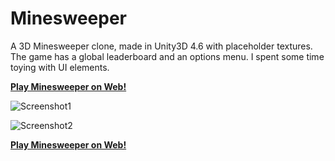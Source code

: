 # Minesweeper

A 3D Minesweeper clone, made in Unity3D 4.6 with placeholder textures. The game has a global
leaderboard and an options menu. I spent some time toying with UI elements.

**[Play Minesweeper on Web!](http://vilbeyli.github.io/Minesweeper)**

![Screenshot1](http://i.imgur.com/UFvoX1D.png)

![Screenshot2](http://i.imgur.com/2AI8GtS.png)

**[Play Minesweeper on Web!](http://vilbeyli.github.io/Minesweeper)**

